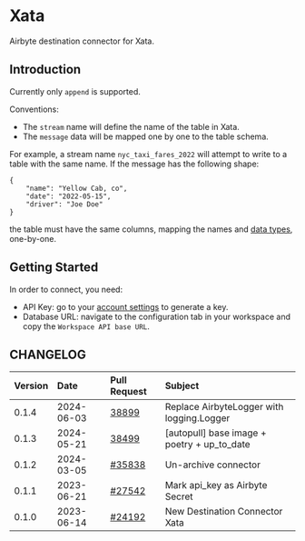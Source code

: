 # Xata

Airbyte destination connector for Xata.

## Introduction

Currently only `append` is supported.

Conventions:

- The `stream` name will define the name of the table in Xata.
- The `message` data will be mapped one by one to the table schema.

For example, a stream name `nyc_taxi_fares_2022` will attempt to write to a table with the same
name. If the message has the following shape:

```
{
    "name": "Yellow Cab, co",
    "date": "2022-05-15",
    "driver": "Joe Doe"
}
```

the table must have the same columns, mapping the names and
[data types](https://xata.io/docs/concepts/data-model), one-by-one.

## Getting Started

In order to connect, you need:

- API Key: go to your [account settings](https://app.xata.io/settings) to generate a key.
- Database URL: navigate to the configuration tab in your workspace and copy the
  `Workspace API base URL`.

## CHANGELOG

| Version | Date       | Pull Request                                              | Subject                        |
| :------ | :--------- | :-------------------------------------------------------- | :----------------------------- |
| 0.1.4 | 2024-06-03 | [38899](https://github.com/airbytehq/airbyte/pull/38899) | Replace AirbyteLogger with logging.Logger |
| 0.1.3 | 2024-05-21 | [38499](https://github.com/airbytehq/airbyte/pull/38499) | [autopull] base image + poetry + up_to_date |
| 0.1.2   | 2024-03-05 | [#35838](https://github.com/airbytehq/airbyte/pull/35838) | Un-archive connector           |
| 0.1.1   | 2023-06-21 | [#27542](https://github.com/airbytehq/airbyte/pull/27542) | Mark api_key as Airbyte Secret |
| 0.1.0   | 2023-06-14 | [#24192](https://github.com/airbytehq/airbyte/pull/24192) | New Destination Connector Xata |
